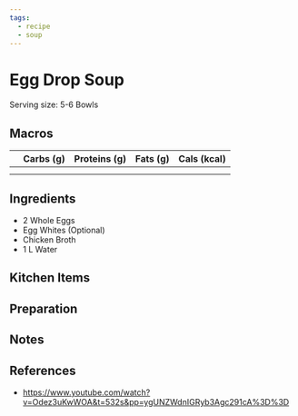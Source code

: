 ```yaml
---
tags:
  - recipe
  - soup
---
```

# Egg Drop Soup

Serving size: 5-6 Bowls

## Macros

|  | Carbs (g) | Proteins (g) | Fats (g) | Cals (kcal) |
| --- | --- | --- | --- | --- |
|  |  |  |  |  |
|  |  |  |  |  |

## Ingredients

- 2 Whole Eggs
- Egg Whites (Optional)
- Chicken Broth
- 1 L Water

## Kitchen Items

## Preparation

## Notes

## References

- https://www.youtube.com/watch?v=Odez3uKwWOA&t=532s&pp=ygUNZWdnIGRyb3Agc291cA%3D%3D
